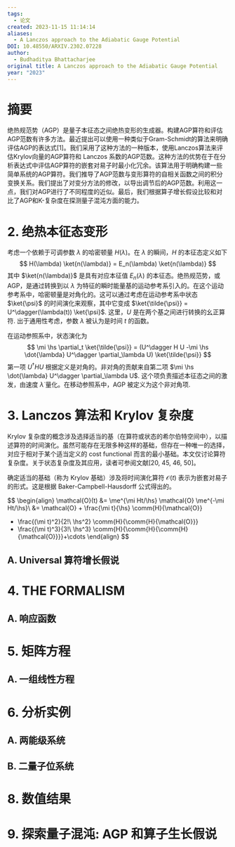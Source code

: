 ```yaml
---
tags:
  - 论文
created: 2023-11-15 11:14:14
aliases:
  - A Lanczos approach to the Adiabatic Gauge Potential
DOI: 10.48550/ARXIV.2302.07228
author:
  - Budhaditya Bhattacharjee
original title: A Lanczos approach to the Adiabatic Gauge Potential
year: "2023"
---
```

# 摘要

绝热规范势（AGP）是量子本征态之间绝热变形的生成器。构建AGP算符和评估AGP范数有许多方法。最近提出可以使用一种类似于Gram-Schmidt的算法来明确评估AGP的表达式[1]。我们采用了这种方法的一种版本，使用Lanczos算法来评估Krylov向量的AGP算符和 Lanczos 系数的AGP范数。这种方法的优势在于在分析表达式中评估AGP算符的嵌套对易子时最小化冗余。该算法用于明确构建一些简单系统的AGP算符。我们推导了AGP范数与变形算符的自相关函数之间的积分变换关系。我们提出了对变分方法的修改，以导出调节后的AGP范数。利用这一点，我们对AGP进行了不同程度的近似。最后，我们根据算子增长假设比较和对比了AGP和K-复杂度在探测量子混沌方面的能力。

# 2. 绝热本征态变形

考虑一个依赖于可调参数 $\lambda$ 的哈密顿量 $H(\lambda)$。在 $\lambda$ 的瞬间，$H$ 的本征态定义如下
$$
H(\lambda) \ket{n(\lambda)} = E_n(\lambda) \ket{n(\lambda)}
$$
其中 $\ket{n(\lambda)}$ 是具有对应本征值 $E_n(\lambda)$ 的本征态。绝热规范势，或 AGP，是通过转换到以 $\lambda$ 为特征的瞬时能量基的运动参考系引入的。在这个运动参考系中，哈密顿量是对角化的。这可以通过考虑在运动参考系中状态 $\ket{\psi}$ 的时间演化来观察，其中它变成 $\ket{\tilde{\psi}} = U^\dagger(\lambda(t)) \ket{\psi}$. 这里，$U$ 是在两个基之间进行转换的幺正算符. 出于通用性考虑，参数 $\lambda$ 被认为是时间 $t$ 的函数。

在运动参照系中，状态演化为
$$
\mi \hs \partial_t \ket{\tilde{\psi}} = (U^\dagger H U -\mi \hs \dot{\lambda} U^\dagger \partial_\lambda U) \ket{\tilde{\psi}}
$$
第一项 $U^\dagger H U$ 根据定义是对角的。非对角的贡献来自第二项 $\mi \hs \dot{\lambda} U^\dagger \partial_\lambda U$. 这个项负责描述本征态之间的激发，由速度 $\dot{\lambda}$ 量化。在移动参照系中，AGP 被定义为这个非对角项.



# 3. Lanczos 算法和 Krylov 复杂度

Krylov 复杂度的概念涉及选择适当的基（在算符或状态的希尔伯特空间中），以描述算符的时间演化。虽然可能存在无限多种这样的基础，但存在一种唯一的选择，对应于相对于某个适当定义的 cost functional 而言的最小基础。本文仅讨论算符复杂度。关于状态复杂度及其应用，读者可参阅文献[20, 45, 46, 50]。

确定适当的基础（称为 Krylov 基础）涉及将时间演化算符 $\mathcal{O}(t)$ 表示为嵌套对易子的形式。这是根据 Baker-Campbell-Hausdorff 公式得出的。

$$
\begin{align}
\mathcal{O}(t) &= \me^{\mi Ht/\hs} \mathcal{O} \me^{-\mi Ht/\hs}\\
&= \mathcal{O} + \frac{\mi t}{\hs} \comm{H}{\mathcal{O}}
+ \frac{(\mi t)^2}{2!\ \hs^2} \comm{H}{\comm{H}{\mathcal{O}}}
+ \frac{(\mi t)^3}{3!\ \hs^3} \comm{H}{\comm{H}{\comm{H}{\mathcal{O}}}}+\cdots
\end{align}
$$




## A. Universal 算符增长假说

# 4. THE FORMALISM

## A. 响应函数

# 5. 矩阵方程

## A. 一组线性方程

# 6. 分析实例

## A. 两能级系统

## B. 二量子位系统

# 8. 数值结果

# 9. 探索量子混沌: AGP 和算子生长假说

